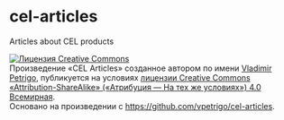 # cel-articles
Articles about CEL products

<a rel="license" href="http://creativecommons.org/licenses/by-sa/4.0/"><img alt="Лицензия Creative Commons" style="border-width:0" src="https://i.creativecommons.org/l/by-sa/4.0/88x31.png" /></a><br />Произведение «<span xmlns:dct="http://purl.org/dc/terms/" href="http://purl.org/dc/dcmitype/Text" property="dct:title" rel="dct:type">CEL Articles</span>» созданное автором по имени <a xmlns:cc="http://creativecommons.org/ns#" href="https://github.com/vpetrigo/cel-articles" property="cc:attributionName" rel="cc:attributionURL">Vladimir Petrigo</a>, публикуется на условиях <a rel="license" href="http://creativecommons.org/licenses/by-sa/4.0/">лицензии Creative Commons «Attribution-ShareAlike» («Атрибуция — На тех же условиях») 4.0 Всемирная</a>.<br />Основано на произведении с <a xmlns:dct="http://purl.org/dc/terms/" href="https://github.com/vpetrigo/cel-articles" rel="dct:source">https://github.com/vpetrigo/cel-articles</a>.
